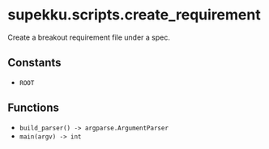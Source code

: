 # supekku.scripts.create_requirement

Create a breakout requirement file under a spec.

## Constants

- `ROOT`

## Functions

- `build_parser() -> argparse.ArgumentParser`
- `main(argv) -> int`
